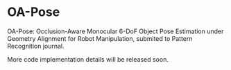 # OA-Pose

OA-Pose: Occlusion-Aware Monocular 6-DoF Object Pose Estimation under Geometry Alignment for Robot Manipulation, submited to Pattern Recognition journal.

More code implementation details will be released soon.
